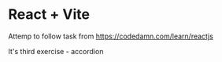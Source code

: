 # React + Vite

Attemp to follow task from https://codedamn.com/learn/reactjs

It's third exercise - accordion
